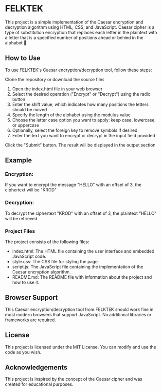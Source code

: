 # FELKTEK
This project is a simple implementation of the Caesar encryption and decryption algorithm using HTML, CSS, and JavaScript. Caesar cipher is a type of substitution encryption that replaces each letter in the plaintext with a letter that is a specified number of positions ahead or behind in the alphabet 🔄

## How to Use
To use FELKTEK's Caesar encryption/decryption tool, follow these steps:

Clone the repository or download the source files
1. Open the index.html file in your web browser
2. Select the desired operation ("Encrypt" or "Decrypt") using the radio button
3. Enter the shift value, which indicates how many positions the letters should be moved
4. Specify the length of the alphabet using the modulus value
5. Choose the letter case option you want to apply: keep case, lowercase, or uppercase
6. Optionally, select the foreign key to remove symbols if desired
7. Enter the text you want to encrypt or decrypt in the input field provided
   
Click the "Submit" button.
The result will be displayed in the output section

## Example
### Encryption:
If you want to encrypt the message "HELLO" with an offset of 3, the ciphertext will be "KROD"

### Decryption:
To decrypt the ciphertext "KROD" with an offset of 3, the plaintext "HELLO" will be retrieved

### Project Files
The project consists of the following files:

- index.html: The HTML file containing the user interface and embedded JavaScript code.
- style.css: The CSS file for styling the page.
- script.js: The JavaScript file containing the implementation of the Caesar encryption algorithm.
- README.md: The README file with information about the project and how to use it.
## Browser Support
This Caesar encryption/decryption tool from FELKTEK should work fine in most modern browsers that support JavaScript. No additional libraries or frameworks are required.

## License
This project is licensed under the MIT License. You can modify and use the code as you wish.

## Acknowledgements
This project is inspired by the concept of the Caesar cipher and was created for educational purposes.

